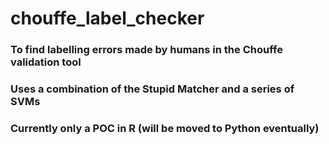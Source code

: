 # chouffe_label_checker

### To find labelling errors made by humans in the Chouffe validation tool
### Uses a combination of the Stupid Matcher and a series of SVMs

### Currently only a POC in R (will be moved to Python eventually)
